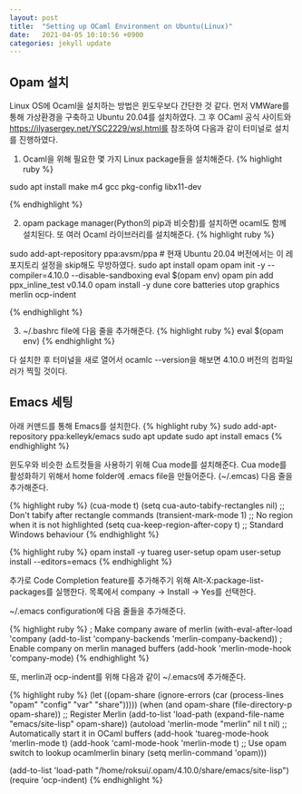 ```yaml
---
layout: post
title:  "Setting up OCaml Environment on Ubuntu(Linux)"
date:   2021-04-05 10:10:56 +0900
categories: jekyll update
---
```


## Opam 설치

Linux OS에 Ocaml을 설치하는 방법은 윈도우보다 간단한 것 같다.
먼저 VMWare를 통해 가상환경을 구축하고 Ubuntu 20.04를 설치하였다.
그 후 OCaml 공식 사이트와 https://ilyasergey.net/YSC2229/wsl.html를 참조하여 다음과 같이 터미널로 설치를 진행하였다.

1. Ocaml을 위해 필요한 몇 가지 Linux package들을 설치해준다.
{% highlight ruby %}

sudo apt install make m4 gcc pkg-config libx11-dev

{% endhighlight %}

2. opam package manager(Python의 pip과 비슷함)를 설치하면 ocaml도 함께 설치된다. 또 여러 Ocaml 라이브러리를 설치해준다.
{% highlight ruby %}

sudo add-apt-repository ppa:avsm/ppa # 현재 Ubuntu 20.04 버전에서는 이 레포지토리 설정을 skip해도 무방하였다.
sudo apt install opam
opam init -y --compiler=4.10.0 --disable-sandboxing
eval $(opam env)
opam pin add ppx_inline_test v0.14.0
opam install -y dune core batteries utop graphics merlin ocp-indent

{% endhighlight %}

3. ~/.bashrc file에 다음 줄을 추가해준다.
{% highlight ruby %}
eval $(opam env)
{% endhighlight %}

다 설치한 후 터미널을 새로 열어서 ocamlc --version을 해보면 4.10.0 버전의 컴파일러가 찍힐 것이다.

## Emacs 세팅

아래 커맨드를 통해 Emacs를 설치한다.
{% highlight ruby %}
sudo add-apt-repository ppa:kelleyk/emacs
sudo apt update
sudo apt install emacs
{% endhighlight %}

윈도우와 비슷한 쇼트컷들을 사용하기 위해 Cua mode를 설치해준다. Cua mode를 활성화하기 위해서 home folder에 .emacs file을 만들어준다. (~/.emcas)
다음 줄을 추가해준다.

{% highlight ruby %}
(cua-mode t)
(setq cua-auto-tabify-rectangles nil) ;; Don't tabify after rectangle commands
(transient-mark-mode 1) ;; No region when it is not highlighted
(setq cua-keep-region-after-copy t) ;; Standard Windows behaviour
{% endhighlight %}

{% highlight ruby %}
opam install -y tuareg user-setup
opam user-setup install --editors=emacs
{% endhighlight %}

추가로 Code Completion feature를 추가해주기 위해 Alt-X:package-list-packages를 실행한다. 목록에서 company -> Install -> Yes를 선택한다.

~/.emacs configuration에 다음 줄들을 추가해준다.

{% highlight ruby %}
; Make company aware of merlin
(with-eval-after-load 'company
(add-to-list 'company-backends 'merlin-company-backend))
; Enable company on merlin managed buffers
(add-hook 'merlin-mode-hook 'company-mode)
{% endhighlight %}

또, merlin과 ocp-indent를 위해 다음과 같이 ~/.emacs에 추가해준다.

{% highlight ruby %}
(let ((opam-share (ignore-errors (car (process-lines "opam" "config" "var"
   "share")))))
      (when (and opam-share (file-directory-p opam-share))
       ;; Register Merlin
       (add-to-list 'load-path (expand-file-name "emacs/site-lisp" opam-share))
       (autoload 'merlin-mode "merlin" nil t nil)
       ;; Automatically start it in OCaml buffers
       (add-hook 'tuareg-mode-hook 'merlin-mode t)
       (add-hook 'caml-mode-hook 'merlin-mode t)
       ;; Use opam switch to lookup ocamlmerlin binary
       (setq merlin-command 'opam)))


(add-to-list 'load-path "/home/roksui/.opam/4.10.0/share/emacs/site-lisp")
(require 'ocp-indent)
{% endhighlight %}